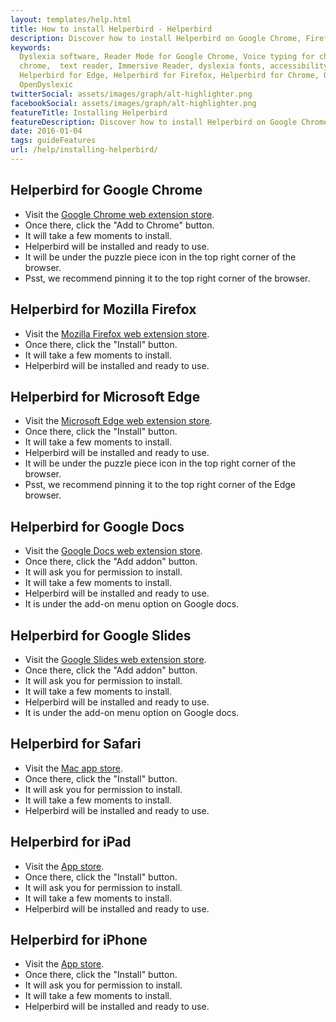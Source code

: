 ```yaml
---
layout: templates/help.html
title: How to install Helperbird - Helperbird
description: Discover how to install Helperbird on Google Chrome, Firefox, Safari, and Edge.
keywords:
  Dyslexia software, Reader Mode for Google Chrome, Voice typing for chrome, Text to speech for
  chrome,  text reader, Immersive Reader, dyslexia fonts, accessibility software, dyslexia software,
  Helperbird for Edge, Helperbird for Firefox, Helperbird for Chrome, Opendyslexic for Chrome,
  OpenDyslexic
twitterSocial: assets/images/graph/alt-highlighter.png
facebookSocial: assets/images/graph/alt-highlighter.png
featureTitle: Installing Helperbird
featureDescription: Discover how to install Helperbird on Google Chrome, Firefox, Safari, and Edge.
date: 2016-01-04
tags: guideFeatures
url: /help/installing-helperbird/
---
```



## Helperbird for Google Chrome

- Visit the
  [Google Chrome web extension store](https://chrome.google.com/webstore/detail/helperbird-accessibility/ahmapmilbkfamljbpgphfndeemhnajme).
- Once there, click the "Add to Chrome" button.
- It will take a few moments to install.
- Helperbird will be installed and ready to use.
- It will be under the puzzle piece icon in the top right corner of the browser.
- Psst, we recommend pinning it to the top right corner of the browser.

## Helperbird for Mozilla Firefox

- Visit the
  [Mozilla Firefox web extension store](https://addons.mozilla.org/en-US/firefox/addon/helperbird-accessibility/).
- Once there, click the "Install" button.
- It will take a few moments to install.
- Helperbird will be installed and ready to use.

## Helperbird for Microsoft Edge

- Visit the [Microsoft Edge web extension store](https://aka.ms/helperbird-edge).
- Once there, click the "Install" button.
- It will take a few moments to install.
- Helperbird will be installed and ready to use.
- It will be under the puzzle piece icon in the top right corner of the browser.
- Psst, we recommend pinning it to the top right corner of the Edge browser.

## Helperbird for Google Docs

- Visit the
  [Google Docs web extension store](https://chrome.google.com/webstore/detail/helperbird-accessibility/ahmapmilbkfamljbpgphfndeemhnajme).
- Once there, click the "Add addon" button.
- It will ask you for permission to install.
- It will take a few moments to install.
- Helperbird will be installed and ready to use.
- It is under the add-on menu option on Google docs.

## Helperbird for Google Slides

- Visit the
  [Google Slides web extension store](https://chrome.google.com/webstore/detail/helperbird-accessibility/ahmapmilbkfamljbpgphfndeemhnajme).
- Once there, click the "Add addon" button.
- It will ask you for permission to install.
- It will take a few moments to install.
- Helperbird will be installed and ready to use.
- It is under the add-on menu option on Google docs.

## Helperbird for Safari

- Visit the
  [Mac app store](https://apps.apple.com/us/app/helperbird-for-safari/id1589138053).
- Once there, click the "Install" button.
- It will ask you for permission to install.
- It will take a few moments to install.
- Helperbird will be installed and ready to use.

## Helperbird for iPad

- Visit the
  [App store](https://apps.apple.com/us/app/helperbird-for-safari/id1589138053).
- Once there, click the "Install" button.
- It will ask you for permission to install.
- It will take a few moments to install.
- Helperbird will be installed and ready to use.

## Helperbird for iPhone

- Visit the
  [App store](https://apps.apple.com/us/app/helperbird-for-safari/id1589138053).
- Once there, click the "Install" button.
- It will ask you for permission to install.
- It will take a few moments to install.
- Helperbird will be installed and ready to use.
